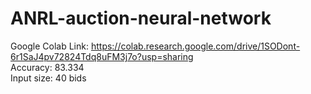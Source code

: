 # ANRL-auction-neural-network
Google Colab Link: https://colab.research.google.com/drive/1SODont-6r1SaJ4pv72824Tdq8uFM3j7o?usp=sharing  
Accuracy: 83.334  
Input size: 40 bids  


